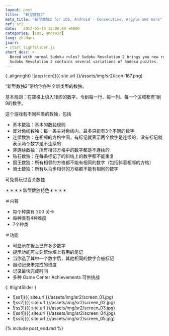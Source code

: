 ```yaml
---
layout: post
title:  "新型数独2"
meta_title: "新型数独2 for iOS, Android - Consecutive, Argyle and more"
ref: sr2
date:   2013-05-10 12:00:00 +0800
categories: [ios, android]
lang: zh-Hans
jsarr:
- start_lightslider.js
short_desc: >
  Bored with normal Sudoku rules? Sudoku Revolution 2 brings you new rules for Sudoku!
  Sudoku Revolution 2 contains several variations of Sudoku puzzles.
---
```


{:.alignright}
![app icon]({{ site.url }}/assets/img/sr2/Icon-167.png)

“新型数独2”带给你各种全新类型的数独。 

基本规则：在空格上填入1到9的数字，令到每一行、每一列、每一个区域都有1到9的数字。

 这个游戏有不同种类的数独，包括 
- 基本数独：基本的数独规则
- 反对角线数独：每一条主对角线内，最多只能有3个不同的数字
- 连续数独：在相邻的方格中间，有标记就表示两个数字是连续的，没有标记就表示两个数字是不连续的
- 非连续数独：所有相邻方格中的数字都是不连续的
- 钻石数独：在每条标记了的斜线上的数字都不能重复
- 国王数独：所有相邻的方格都不能有相同的数字（包括斜着相邻的方格）
- 骑士数独：所有以马步相邻的方格都不能有相同的数字

可免费玩过百关数独

 ＊＊＊＊新型数独特色＊＊＊＊ 

＃内容 
- 每个种类有 200 关卡 
- 每种类有4种难度
- 7个种类 

＃功能
 - 可显示在板上已有多少数字 
- 提示功能可立刻帮你填上有用的笔记
- 当你选了其中一个数字后，其他相同的数字会被标记 
- 自动记录未完成的进度 
- 记录最快完成时间
- 多种 Game Center Achievements 可供挑战


{: #lightSlider }
*   ![ss1]({{ site.url }}/assets/img/sr2/screen_01.jpg)
*   ![ss2]({{ site.url }}/assets/img/sr2/screen_02.jpg)
*   ![ss3]({{ site.url }}/assets/img/sr2/screen_03.jpg)
*   ![ss4]({{ site.url }}/assets/img/sr2/screen_04.jpg)
*   ![ss5]({{ site.url }}/assets/img/sr2/screen_05.jpg)

{% include post_end.md %}


